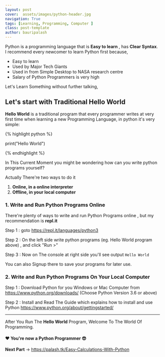 ```yaml
---
layout: post
cover:  assets/images/python-header.jpg
navigation: True
tags: [Learning, Programming, Computer ]
class: post-template
author: bauripalash
---
```


Python is a programming language that is **Easy to learn** ,  has **Clear Syntax**. I recommend every newcomer to learn Python first because,

- Easy to learn
- Used by Major Tech Giants
- Used in from Simple Desktop to NASA research centre
- Salary of Python Programmers is very high

Let's Learn Something without further talking,

##  Let's start with Traditional Hello World


**Hello World** is a traditional program that every programmer writes at very first time when learning a new Programming Language, in python it's very simple:

{% highlight python %}

print("Hello World")

{% endhighlight %}


In This Current Moment you might be wondering how can you write python programs yourself?

Actually There're two ways to do it

1. **Online, in a online interpreter**
2. **Offline,  in your local computer**

### 1. Write and Run Python Programs Online

There're plenty of ways to write and run Python Programs online , but my recommendation is **repl.it**

Step 1 : goto <https://repl.it/languages/python3>

Step 2 :  On the left side write python programs (eg. Hello World program above) , and click "Run >" 

Step 3 :  Now on The console at right side you'll see output `Hello World`

You can also Signup there to save your programs for later use.


### 2. Write and Run Python Programs On Your Local Computer

Step 1 : Download Python for you Windows or Mac Computer from <https://www.python.org/downloads/>
(Choose Python Version 3.6 or above)

Step 2 : Install and Read The Guide which explains how to install and use Python <https://www.python.org/about/gettingstarted/>

----

After You Run The **Hello World** Program,
Welcome To The World Of Programming.

####  ❤ You're now a Python Programmer 😎

**Next Part** -> <https://palash.tk/Easy-Calculations-With-Python>